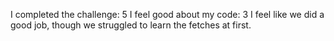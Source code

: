 I completed the challenge: 5
I feel good about my code: 3
I feel like we did a good job, though we struggled to learn the fetches at first. 
